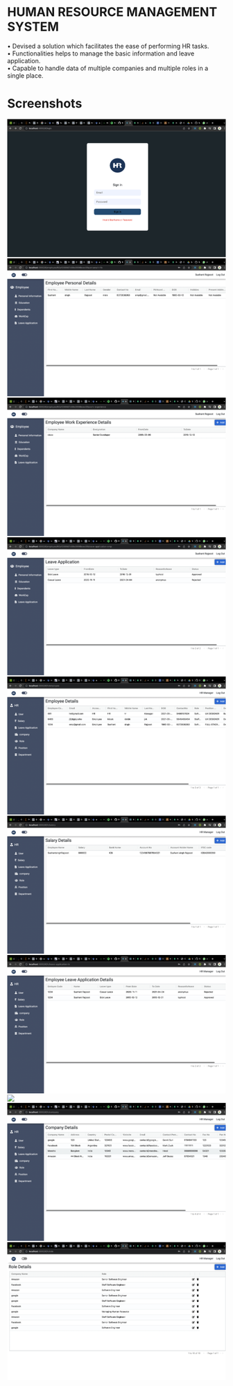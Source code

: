 # HUMAN RESOURCE MANAGEMENT SYSTEM
• Devised a solution which facilitates the ease of performing HR tasks. </br>
• Functionalities helps to manage the basic information and leave application. </br>
• Capable to handle data of multiple companies and multiple roles in a single place. </br>

# Screenshots
![](https://github.com/vvcode619/HRM/blob/master/screenshots/a.png)
![](https://github.com/vvcode619/HRM/blob/master/screenshots/b.png)
![](https://github.com/vvcode619/HRM/blob/master/screenshots/c.png)
![](https://github.com/vvcode619/HRM/blob/master/screenshots/d.png)
![](https://github.com/vvcode619/HRM/blob/master/screenshots/e.png)
![](https://github.com/vvcode619/HRM/blob/master/screenshots/f.png)
![](https://github.com/vvcode619/HRM/blob/master/screenshots/g.png)
![](https://github.com/vvcode619/HRM/blob/master/screenshots/h.png)
![](https://github.com/vvcode619/HRM/blob/master/screenshots/i.png)
![](https://github.com/vvcode619/HRM/blob/master/screenshots/j.png)
